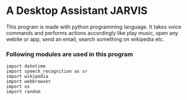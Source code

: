 # A Desktop Assistant JARVIS 
This program is made with python programming language. It takes voice commands and performs actions accordingly like play music, open any webite or app, send an email, search something on wikipedia etc.

### Following modules are used in this program

```import pyttsx3
import datetime
import speech_recognition as sr
import wikipedia
import webbrowser
import os
import random
```
